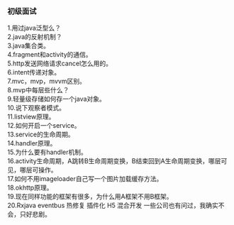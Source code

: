 ### 初级面试

1.用过java泛型么？    
2.java的反射机制？     
3.java集合类。        
4.fragment和activity的通信。     
5.http发送网络请求cancel怎么用的。     
6.intent传递对象。    
7.mvc，mvp，mvvm区别。    
8.mvp中每层些什么？      
9.轻量级存储如何存一个java对象。      
10.说下观察者模式。     
11.listview原理。     
12.如何开启一个service。      
13.service的生命周期。      
14.handler原理。     
15.为什么要有handler机制。       
16.activity生命周期，A跳转B生命周期变换，B结束回到A生命周期变换，哪层可见，哪层可操作。      
17.如何不用imageloader自己写一个图片加载缓存方法。       
18.okhttp原理。      
19.现在同样功能的框架有很多，为什么用A框架不用B框架。       
20.Rxjava eventbus 热修复 插件化 H5 混合开发 一些公司也有问过，我确实不会，只好悲剧。         

